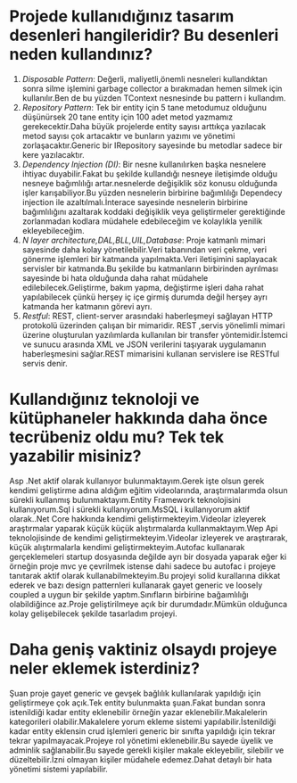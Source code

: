 # Projede kullanıdığınız tasarım desenleri hangileridir? Bu desenleri neden kullandınız?
1. *Disposable Pattern*:
    Değerli, maliyetli,önemli  nesneleri kullandıktan sonra silme işlemini garbage collector a bırakmadan hemen silmek için kullanılır.Ben de bu yüzden TContext nesnesinde bu    pattern i kullandım. 
2. *Repository Pattern*:
    Tek bir entity için 5 tane metodumuz olduğunu düşünürsek 20 tane entity için 100 adet metod yazmamız gerekecektir.Daha büyük projelerde entity sayısı arttıkça yazılacak metod sayısı çok artacaktır ve bunların yazımı ve yönetimi zorlaşacaktır.Generic bir IRepository sayesinde bu metodlar sadece bir kere yazılacaktır. 
3.  *Dependency Injection (DI)*:
     Bir nesne kullanılırken başka nesnelere ihtiyac duyabilir.Fakat bu şekilde kullandığı nesneye iletişimde olduğu nesneye bağımlılığı artar.nesnelerde değişiklik söz konusu olduğunda işler karışabiliyor.Bu yüzden nesnelerin birbirine bağımlılığı Dependecy injection ile azaltılmalı.İnterace sayesinde nesnelerin birbirine bağımlılığını azaltarak koddaki değişiklik veya geliştirmeler gerektiğinde zorlanmadan kodlara müdahele edebileceğim ve kolaylıkla yenilik ekleyebileceğim.
4.  *N layer architecture,DAL,BLL,UIL,Database*:
    Proje katmanlı mimari sayesinde daha kolay yönetilebilir.Veri tabanından veri çekme, veri gönerme işlemleri bir katmanda yapılmakta.Veri iletişimini saplayacak servisler bir katmanda.Bu şekilde bu katmanların birbirinden ayrılması sayesinde bi hata olduğunda daha rahat müdahele edilebilecek.Geliştirme, bakım yapma, değiştirme işleri daha rahat yapılabilecek çünkü herşey iç içe girmiş durumda değil herşey ayrı katmanda her katmanın görevi ayrı.
5.  *Restful*:
    REST, client-server arasındaki haberleşmeyi sağlayan HTTP protokolü üzerinden çalışan bir mimaridir. REST ,servis yönelimli mimari üzerine oluşturulan yazılımlarda kullanılan bir transfer yöntemidir.İstemci ve sunucu arasında XML ve JSON verilerini taşıyarak uygulamanın haberleşmesini sağlar.REST mimarisini kullanan servislere ise RESTful servis denir.


# Kullandığınız teknoloji ve kütüphaneler hakkında daha önce tecrübeniz oldu mu? Tek tek yazabilir misiniz?
Asp .Net aktif olarak kullanıyor bulunmaktayım.Gerek işte olsun gerek kendimi geliştirme adına aldığım eğitim videolarında, araştırmalarımda olsun sürekli kullanmış bulunmaktayım.Entity Framework teknolojisini kullanıyorum.Sql i sürekli kullanıyorum.MsSQL i kullanıyorum aktif olarak..Net Core hakkında kendimi geliştirmekteyim.Videolar izleyerek araştırmalar yaparak küçük küçük alıştırmalarda kullanmaktayım.Wep Api teknolojisinde de kendimi geliştirmekteyim.Videolar izleyerek ve araştırarak, küçük alıştırmalarla kendimi geliştirmekteyim.Autofac kullanarak gerçeklemeleri startup dosyasında değilde ayrı bir dosyada yaparak eğer ki örneğin proje mvc ye çevrilmek istense dahi sadece bu autofac i projeye tanıtarak aktif olarak kullanabilmekteyim.Bu projeyi solid kurallarına dikkat ederek ve bazı design patternleri kullanarak gayet generic ve loosely coupled a uygun bir şekilde yaptım.Sınıfların birbirine bağaımlılığı olabildiğince az.Proje geliştirilmeye açık bir durumdadır.Mümkün olduğunca kolay gelişebilecek şekilde tasarladım projeyi.


# Daha geniş vaktiniz olsaydı projeye neler eklemek isterdiniz?
Şuan proje gayet generic ve gevşek bağlılık kullanılarak yapıldığı için geliştirmeye çok açık.Tek entity bulunmakta şuan.Fakat bundan sonra istenildiği kadar entity eklenebilir örneğin yazar eklenebilir.Makalelerin kategorileri olabilir.Makalelere yorum ekleme sistemi yapılabilir.İstenildiği kadar entity eklensin crud işlemleri generic bir sınıfta yapıldığı için tekrar tekrar yapılmayacak.Projeye rol yönetimi eklenebilir.Bu sayede üyelik ve adminlik sağlanabilir.Bu sayede gerekli kişiler makale ekleyebilir, silebilir ve düzeltebilir.İzni olmayan kişiler müdahele edemez.Dahat detaylı bir hata yönetimi sistemi yapılabilir.
